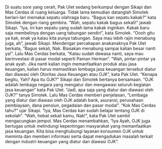 Di suatu sore yang cerah,
Pak Ulet sedang berkumpul
dengan Sikapi dan Mas Cerdas
di ruang keluarga. Tidak lama
kemudian datanglah Simolek
berlari-lari memakai sepatu
olahraga baru. “Bagus kan
sepatu kakak?” kata Simolek
dengan riang gembira.
“Wah, sepatu kakak bagus
sekali!” jawab Sikapi. “Iya, ini
kan sepatu yang sudah lama
kakak inginkan. Kakak baru
saja membelinya dengan uang
tabungan sendiri”, kata Simolek.
“Oooh gitu ya kak, enak ya
kalau kita punya tabungan.
Saya mau lebih rajin menabung
juga, ah”, jawab Sikapi.
Mendengar percakapan anakanaknya
Pak Ulet berkata,
“Bagus sekali, Nak. Biasakan
menabung sampai kalian besar
nanti ya!”. Lalu Mas Cerdas
berkata, “Kalau sudah dewasa
nanti, saya mau berinvestasi
di pasar modal seperti Paman
Herman”. “Wah, pintar-pintar
ya anak ayah. Jika nanti kalian
ingin memanfaatkan produk atau jasa keuangan, kalian harus
memastikan lembaga jasa keuangan tersebut diatur dan diawasi
oleh Otoritas Jasa Keuangan atau OJK”, kata Pak Ulet.
“Kenapa begitu, Yah? Apa itu OJK?” Sikapi dan Simolek bertanya
bersamaan.
“OJK adalah lembaga negara yang mengatur dan mengawasi
seluruh kegiatan jasa keuangan” kata Pak Ulet. “Jadi, apa saja yang
diatur dan diawasi oleh OJK?” tanya Simolek.
Lalu Mas Cerdas memberi penjelasan, “Lembaga yang diatur dan
diawasi oleh OJK adalah bank, asuransi, perusahaan pembiayaan,
dana pensiun, pegadaian dan pasar modal”. “Kok Mas Cerdas
tahu?” ujar Sikapi. “Iya, Mas Cerdas kan sudah belajar tentang OJK
di sekolah”.
“Wah, hebat sekali kamu, Nak!”, kata Pak Ulet sambil mengacungkan
jempol. Mas Cerdas menambahkan, “Iya Ayah, OJK juga bertugas
untuk melindungi kepentingan masyarakat yang memanfaatkan
jasa keuangan. Kita bisa menghubungi layanan konsumen OJK
untuk meminta dan memberi informasi serta dapat mengadukan
masalah terkait dengan industri keuangan yang diatur dan diawasi
OJK”.